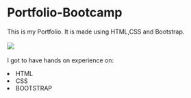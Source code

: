 # Portfolio-Bootcamp
This is my Portfolio. It is made using HTML,CSS and Bootstrap.
<br>
<br>
<img src="https://images.unsplash.com/photo-1475669698648-2f144fcaaeb1?ixid=MnwxMjA3fDB8MHxzZWFyY2h8MjJ8fGRlc2lnbnxlbnwwfHwwfHw%3D&ixlib=rb-1.2.1&auto=format&fit=crop&w=500&q=60">
<br><br>I got to have hands on experience on:
<li>HTML
<li>CSS
<li>BOOTSTRAP
